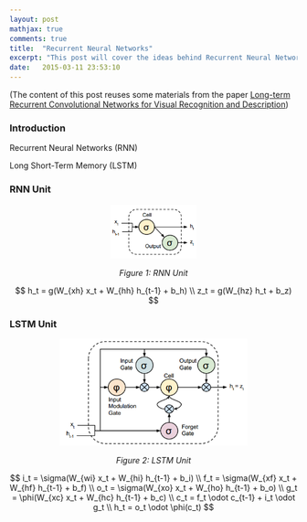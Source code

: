 ```yaml
---
layout: post
mathjax: true
comments: true
title:  "Recurrent Neural Networks"
excerpt: "This post will cover the ideas behind Recurrent Neural Networks and its improved variation (Long Short-Term Memory), as well as some aspects of its implementation."
date:   2015-03-11 23:53:10
---
```

(The content of this post reuses some materials from the paper [Long-term Recurrent Convolutional Networks for Visual 
Recognition and Description](//arxiv.org/abs/1411.4389))

### Introduction
Recurrent Neural Networks (RNN)

Long Short-Term Memory (LSTM)

### RNN Unit
<div style="text-align:center;">
    <img src="/assets/2015-03-11-rnn-lstm/rnn-unit.png" width="30%" height="30%">
    <p><em>Figure 1: RNN Unit</em></p>
</div>

$$
h_t = g(W_{xh} x_t + W_{hh} h_{t-1} + b_h) \\
z_t = g(W_{hz} h_t + b_z)
$$

### LSTM Unit
<div style="text-align:center;">
    <img src="/assets/2015-03-11-rnn-lstm/lstm-unit.png" width="65%" height="65%">
    <p><em>Figure 2: LSTM Unit</em></p>
</div>

$$
i_t = \sigma(W_{wi} x_t + W_{hi} h_{t-1} + b_i) \\
f_t = \sigma(W_{xf} x_t + W_{hf} h_{t-1} + b_f) \\
o_t = \sigma(W_{xo} x_t + W_{ho} h_{t-1} + b_o) \\
g_t = \phi(W_{xc} x_t + W_{hc} h_{t-1} + b_c)   \\
c_t = f_t \odot c_{t-1} + i_t \odot g_t         \\
h_t = o_t \odot \phi(c_t)
$$